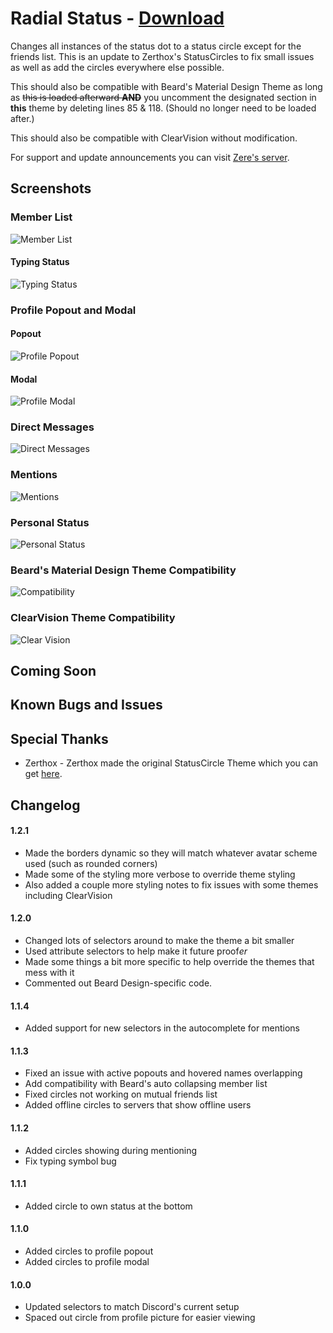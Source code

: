 # Radial Status - [Download](https://raw.githubusercontent.com/rauenzi/BetterDiscordAddons/master/Themes/RadialStatus/RadialStatus.theme.css)

Changes all instances of the status dot to a status circle except for the friends list. This is an update to Zerthox's StatusCircles to fix small issues as well as add the circles everywhere else possible.

This should also be compatible with Beard's Material Design Theme as long as ~~this is loaded afterward **AND**~~ you uncomment the designated section in __this__ theme by deleting lines 85 & 118. (Should no longer need to be loaded after.)

This should also be compatible with ClearVision without modification.

For support and update announcements you can visit [Zere's server](http://discord.zackrauen.com/).

## Screenshots

### Member List
![Member List](http://discord.zackrauen.com/RadialStatus/member_list_short.png)

#### Typing Status
![Typing Status](http://discord.zackrauen.com/RadialStatus/typing_status.png)

### Profile Popout and Modal

#### Popout
![Profile Popout](http://discord.zackrauen.com/RadialStatus/profile_popout.png)

#### Modal
![Profile Modal](http://discord.zackrauen.com/RadialStatus/profile_modal.png)

### Direct Messages
![Direct Messages](http://discord.zackrauen.com/RadialStatus/direct_messages_short.png)

### Mentions
![Mentions](http://discord.zackrauen.com/RadialStatus/mentions.png)

### Personal Status
![Personal Status](http://discord.zackrauen.com/RadialStatus/personal_status.png)

### Beard's Material Design Theme Compatibility
![Compatibility](http://discord.zackrauen.com/RadialStatus/beard_design.png)

### ClearVision Theme Compatibility
![Clear Vision](http://discord.zackrauen.com/RadialStatus/clearvision.png)


## Coming Soon


## Known Bugs and Issues


## Special Thanks
 - Zerthox - Zerthox made the original StatusCircle Theme which you can get [here](https://github.com/Zerthox/Mini-Discord-Themes).
 
## Changelog

#### 1.2.1

 - Made the borders dynamic so they will match whatever avatar scheme used (such as rounded corners)
 - Made some of the styling more verbose to override theme styling
 - Also added a couple more styling notes to fix issues with some themes including ClearVision

#### 1.2.0

 - Changed lots of selectors around to make the theme a bit smaller
 - Used attribute selectors to help make it future proof*er*
 - Made some things a bit more specific to help override the themes that mess with it
 - Commented out Beard Design-specific code.

#### 1.1.4

 - Added support for new selectors in the autocomplete for mentions

#### 1.1.3

 - Fixed an issue with active popouts and hovered names overlapping
 - Add compatibility with Beard's auto collapsing member list
 - Fixed circles not working on mutual friends list
 - Added offline circles to servers that show offline users

#### 1.1.2

 - Added circles showing during mentioning
 - Fix typing symbol bug

#### 1.1.1

 - Added circle to own status at the bottom

#### 1.1.0

 - Added circles to profile popout
 - Added circles to profile modal

#### 1.0.0

 - Updated selectors to match Discord's current setup
 - Spaced out circle from profile picture for easier viewing

